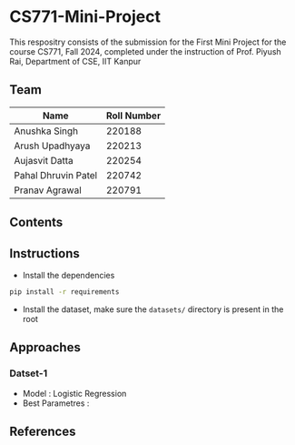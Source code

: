 # CS771-Mini-Project

This respositry consists of the submission for the First Mini Project for the course CS771, Fall 2024, completed under the instruction of Prof. Piyush Rai, Department of CSE, IIT Kanpur

## Team 

| **Name** | **Roll Number** |
|----------|-----------------|
| Anushka Singh | 220188 |
| Arush Upadhyaya | 220213 |
| Aujasvit Datta | 220254 |
| Pahal Dhruvin Patel | 220742 |
| Pranav Agrawal | 220791 |

## Contents 

## Instructions

- Install the dependencies
```bash
pip install -r requirements
```

- Install the dataset, make sure the `datasets/` directory is present in the root

## Approaches

### Datset-1

- Model : Logistic Regression
- Best Parametres : 

## References 

